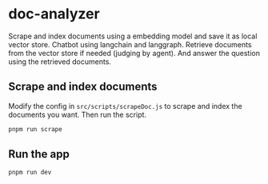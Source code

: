 # doc-analyzer

Scrape and index documents using a embedding model and save it as local vector store.
Chatbot using langchain and langgraph. Retrieve documents from the vector store if needed (judging by agent). And answer the question using the retrieved documents.

## Scrape and index documents

Modify the config in `src/scripts/scrapeDoc.js` to scrape and index the documents you want. Then run the script.

```bash
pnpm run scrape
```

## Run the app

```bash
pnpm run dev
```
